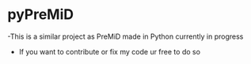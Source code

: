 # pyPreMiD
-This is a similar project as PreMiD made in Python currently in progress

- If you want to contribute or fix my code ur free to do so
